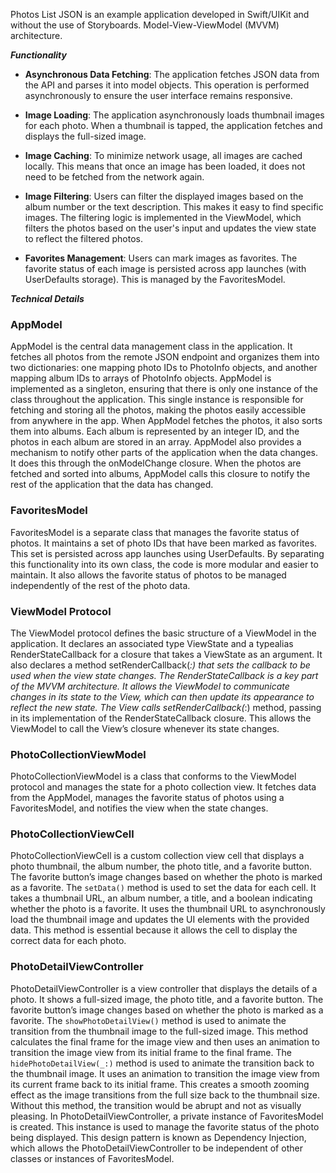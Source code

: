Photos List JSON  is an example application developed in Swift/UIKit and without the use of Storyboards. Model-View-ViewModel (MVVM) architecture.

***Functionality***

- **Asynchronous Data Fetching**: The application fetches JSON data from the API and parses it into model objects. This operation is performed asynchronously to ensure the user interface remains responsive.

- **Image Loading**: The application asynchronously loads thumbnail images for each photo. When a thumbnail is tapped, the application fetches and displays the full-sized image.

- **Image Caching**: To minimize network usage, all images are cached locally. This means that once an image has been loaded, it does not need to be fetched from the network again.

- **Image Filtering**: Users can filter the displayed images based on the album number or the text description. This makes it easy to find specific images. The filtering logic is implemented in the ViewModel, which filters the photos based on the user's input and updates the view state to reflect the filtered photos.

- **Favorites Management**: Users can mark images as favorites. The favorite status of each image is persisted across app launches (with UserDefaults storage). This is managed by the FavoritesModel.

***Technical Details***

### AppModel

AppModel is the central data management class in the application. It fetches all photos from the remote JSON endpoint and organizes them into two dictionaries: one mapping photo IDs to PhotoInfo objects, and another mapping album IDs to arrays of PhotoInfo objects.
AppModel is implemented as a singleton, ensuring that there is only one instance of the class throughout the application. This single instance is responsible for fetching and storing all the photos, making the photos easily accessible from anywhere in the app.
When AppModel fetches the photos, it also sorts them into albums. Each album is represented by an integer ID, and the photos in each album are stored in an array. 
AppModel also provides a mechanism to notify other parts of the application when the data changes. It does this through the onModelChange closure. When the photos are fetched and sorted into albums, AppModel calls this closure to notify the rest of the application that the data has changed.

### FavoritesModel

FavoritesModel is a separate class that manages the favorite status of photos. It maintains a set of photo IDs that have been marked as favorites. This set is persisted across app launches using UserDefaults. By separating this functionality into its own class, the code is more modular and easier to maintain. It also allows the favorite status of photos to be managed independently of the rest of the photo data.

### ViewModel Protocol

The ViewModel protocol defines the basic structure of a ViewModel in the application. It declares an associated type ViewState and a typealias RenderStateCallback for a closure that takes a ViewState as an argument. It also declares a method setRenderCallback(_:) that sets the callback to be used when the view state changes.
The RenderStateCallback is a key part of the MVVM architecture. It allows the ViewModel to communicate changes in its state to the View, which can then update its appearance to reflect the new state. The View calls setRenderCallback(_:) method, passing in its implementation of the RenderStateCallback closure. This allows the ViewModel to call the View’s closure whenever its state changes.

### PhotoCollectionViewModel

PhotoCollectionViewModel is a class that conforms to the ViewModel protocol and manages the state for a photo collection view. It fetches data from the AppModel, manages the favorite status of photos using a FavoritesModel, and notifies the view when the state changes.

### PhotoCollectionViewCell

PhotoCollectionViewCell is a custom collection view cell that displays a photo thumbnail, the album number, the photo title, and a favorite button. The favorite button’s image changes based on whether the photo is marked as a favorite. The `setData()` method is used to set the data for each cell. It takes a thumbnail URL, an album number, a title, and a boolean indicating whether the photo is a favorite. It uses the thumbnail URL to asynchronously load the thumbnail image and updates the UI elements with the provided data. This method is essential because it allows the cell to display the correct data for each photo.

### PhotoDetailViewController

PhotoDetailViewController is a view controller that displays the details of a photo. It shows a full-sized image, the photo title, and a favorite button. The favorite button’s image changes based on whether the photo is marked as a favorite. 
The `showPhotoDetailView()` method is used to animate the transition from the thumbnail image to the full-sized image. This method calculates the final frame for the image view and then uses an animation to transition the image view from its initial frame to the final frame.
The `hidePhotoDetailView(_:)` method is used to animate the transition back to the thumbnail image. It uses an animation to transition the image view from its current frame back to its initial frame. This creates a smooth zooming effect as the image transitions from the full size back to the thumbnail size. Without this method, the transition would be abrupt and not as visually pleasing.
In PhotoDetailViewController, a private instance of FavoritesModel is created. This instance is used to manage the favorite status of the photo being displayed. This design pattern is known as Dependency Injection, which allows the PhotoDetailViewController to be independent of other classes or instances of FavoritesModel.
